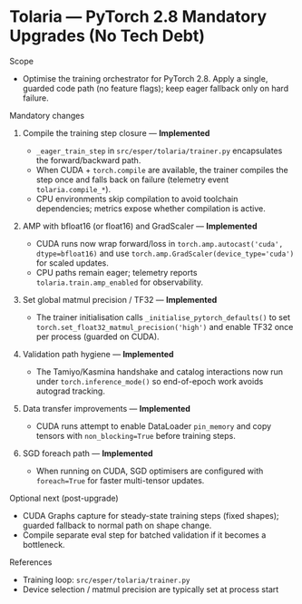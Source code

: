 # Tolaria — PyTorch 2.8 Mandatory Upgrades (No Tech Debt)

Scope
- Optimise the training orchestrator for PyTorch 2.8. Apply a single, guarded code path (no feature flags); keep eager fallback only on hard failure.

Mandatory changes

1) Compile the training step closure — **Implemented**
   - `_eager_train_step` in `src/esper/tolaria/trainer.py` encapsulates the forward/backward path.
   - When CUDA + `torch.compile` are available, the trainer compiles the step once and falls back on failure (telemetry event `tolaria.compile_*`).
   - CPU environments skip compilation to avoid toolchain dependencies; metrics expose whether compilation is active.

2) AMP with bfloat16 (or float16) and GradScaler — **Implemented**
   - CUDA runs now wrap forward/loss in `torch.amp.autocast('cuda', dtype=bfloat16)` and use `torch.amp.GradScaler(device_type='cuda')` for scaled updates.
   - CPU paths remain eager; telemetry reports `tolaria.train.amp_enabled` for observability.

3) Set global matmul precision / TF32 — **Implemented**
   - The trainer initialisation calls `_initialise_pytorch_defaults()` to set `torch.set_float32_matmul_precision('high')` and enable TF32 once per process (guarded on CUDA).

4) Validation path hygiene — **Implemented**
   - The Tamiyo/Kasmina handshake and catalog interactions now run under `torch.inference_mode()` so end-of-epoch work avoids autograd tracking.

5) Data transfer improvements — **Implemented**
   - CUDA runs attempt to enable DataLoader `pin_memory` and copy tensors with `non_blocking=True` before training steps.

6) SGD foreach path — **Implemented**
   - When running on CUDA, SGD optimisers are configured with `foreach=True` for faster multi-tensor updates.

Optional next (post-upgrade)
- CUDA Graphs capture for steady-state training steps (fixed shapes); guarded fallback to normal path on shape change.
- Compile separate eval step for batched validation if it becomes a bottleneck.

References
- Training loop: `src/esper/tolaria/trainer.py`
- Device selection / matmul precision are typically set at process start
